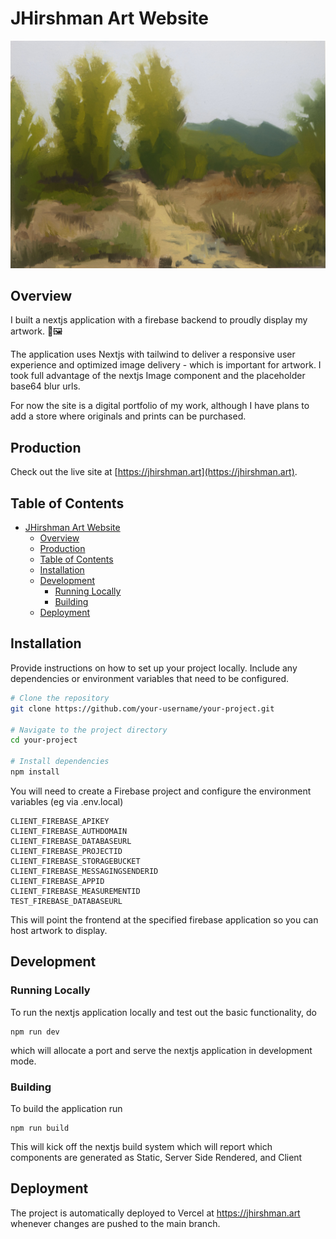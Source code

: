 # JHirshman Art Website

<img src="public/artwork/pa_magnuson_8-06-23.jpg" alt="Project Logo" width="600px">

## Overview

I built a nextjs application with a firebase backend to proudly display my artwork. 🎨🖼️ 

The application uses Nextjs with tailwind to deliver a responsive user experience and optimized
image delivery - which is important for artwork.  I took full advantage of the nextjs Image component
and the placeholder base64 blur urls.

For now the site is a digital portfolio of my work, although I have plans to add a store where originals
and prints can be purchased.

## Production

Check out the live site at [https://jhirshman.art](https://jhirshman.art).

## Table of Contents

- [JHirshman Art Website](#jhirshman-art-website)
  - [Overview](#overview)
  - [Production](#production)
  - [Table of Contents](#table-of-contents)
  - [Installation](#installation)
  - [Development](#development)
    - [Running Locally](#running-locally)
    - [Building](#building)
  - [Deployment](#deployment)

## Installation

Provide instructions on how to set up your project locally. Include any dependencies or environment variables that need to be configured.

```bash
# Clone the repository
git clone https://github.com/your-username/your-project.git

# Navigate to the project directory
cd your-project

# Install dependencies
npm install
```

You will need to create a Firebase project and configure the environment variables (eg via .env.local)

```
CLIENT_FIREBASE_APIKEY
CLIENT_FIREBASE_AUTHDOMAIN
CLIENT_FIREBASE_DATABASEURL
CLIENT_FIREBASE_PROJECTID
CLIENT_FIREBASE_STORAGEBUCKET
CLIENT_FIREBASE_MESSAGINGSENDERID
CLIENT_FIREBASE_APPID
CLIENT_FIREBASE_MEASUREMENTID
TEST_FIREBASE_DATABASEURL
```

This will point the frontend at the specified firebase application so you can host artwork to display.

## Development

### Running Locally

To run the nextjs application locally and test out the basic functionality, do
```
npm run dev
```
which will allocate a port and serve the nextjs application in development mode.

### Building

To build the application run
```
npm run build
```
This will kick off the nextjs build system which will report which components are generated as Static, Server Side Rendered, and Client


## Deployment

The project is automatically deployed to Vercel at https://jhirshman.art whenever changes are pushed to the main branch.